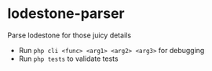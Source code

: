 # lodestone-parser
Parse lodestone for those juicy details

- Run `php cli <func> <arg1> <arg2> <arg3>` for debugging
- Run `php tests` to validate tests
